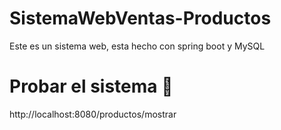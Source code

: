 # SistemaWebVentas-Productos
Este es un sistema web, esta hecho con spring boot y MySQL

# Probar el sistema 🙌

http://localhost:8080/productos/mostrar